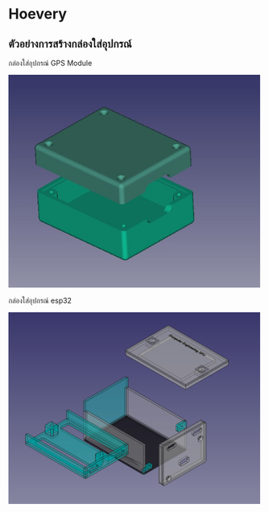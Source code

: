 <h1> Hoevery</h1>
<h2>ตัวอย่างการสร้างกล่องใส่อุปกรณ์</h2>
<p>กล่องใส่อุปกรณ์ GPS Module</p>
<img src="ref/NEO6.JPG" width="500">
<p>กล่องใส่อุปกรณ์ esp32</p>
<img src="ref/esp32.png" width="500">
